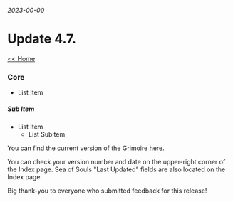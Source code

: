 _2023-00-00_
# Update 4.7.

[<< Home](https://grimoireofheart.github.io)

### Core
* List Item

##### Sub Item
* List Item
	* List Subitem

You can find the current version of the Grimoire [here](https://github.com/grimoireofheart/grimoireofheart.github.io/raw/main/Resources/Grimoire%20of%20the%20Heart%20[Core%20Rulebook].pdf).

You can check your version number and date on the upper-right corner of the Index page. Sea of Souls "Last Updated" fields are also located on the Index page. 

Big thank-you to everyone who submitted feedback for this release!